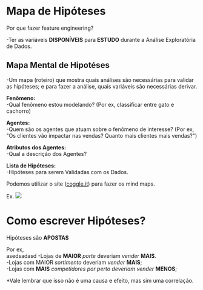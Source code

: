 # Mapa de Hipóteses

Por que fazer feature engineering?

-Ter as variáveis **DISPONÍVEIS** para **ESTUDO** durante a Análise Exploratória de Dados.

## **Mapa Mental de Hipotéses**

-Um mapa (roteiro) que mostra quais análises são necessárias para validar as hipóteses; e para fazer a análise, quais variáveis são necessárias derivar.

**Fenômeno:** <br>
-Qual fenômeno estou modelando?
(Por ex, classificar entre gato e cachorro)

**Agentes:** <br>
-Quem são os agentes que atuam sobre o fenômeno de interesse?
(Por ex, "Os clientes vão impactar nas vendas? Quanto mais clientes mais vendas?")

**Atributos dos Agentes:** <br>
-Qual a descrição dos Agentes?

**Lista de Hipóteses:** <br>
-Hipóteses para serem Validadas com os Dados.

Podemos utilizar o site ([coggle.it](https://)) para fazer os mind maps.

Ex.
![](https://i.imgur.com/Y7bZHTl.png)

# Como escrever Hipóteses?

Hipóteses são **APOSTAS**

Por ex, <br>
asedsadasd
-Lojas de **MAIOR** *porte* deveriam *vender* **MAIS**.
<br>
-Lojas com MAIOR *sortimento* deveriam *vender* **MAIS**;
<br>
-Lojas com **MAIS** *competidores por perto deveriam vender* **MENOS**;

*Vale lembrar que isso não é uma causa e efeito, mas sim uma correlação.
